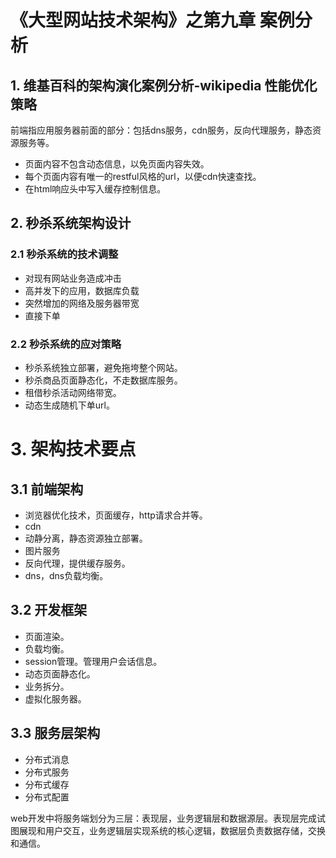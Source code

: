 # 《大型网站技术架构》之第九章 案例分析

## 1. 维基百科的架构演化案例分析-wikipedia 性能优化策略

前端指应用服务器前面的部分：包括dns服务，cdn服务，反向代理服务，静态资源服务等。

- 页面内容不包含动态信息，以免页面内容失效。
- 每个页面内容有唯一的restful风格的url，以便cdn快速查找。
- 在html响应头中写入缓存控制信息。


## 2. 秒杀系统架构设计

### 2.1 秒杀系统的技术调整

- 对现有网站业务造成冲击
- 高并发下的应用，数据库负载
- 突然增加的网络及服务器带宽
- 直接下单

### 2.2 秒杀系统的应对策略

- 秒杀系统独立部署，避免拖垮整个网站。
- 秒杀商品页面静态化，不走数据库服务。
- 租借秒杀活动网络带宽。
- 动态生成随机下单url。

# 3. 架构技术要点

## 3.1 前端架构

- 浏览器优化技术，页面缓存，http请求合并等。
- cdn
- 动静分离，静态资源独立部署。
- 图片服务
- 反向代理，提供缓存服务。
- dns，dns负载均衡。

## 3.2 开发框架

- 页面渲染。
- 负载均衡。
- session管理。管理用户会话信息。
- 动态页面静态化。
- 业务拆分。
- 虚拟化服务器。

## 3.3 服务层架构

- 分布式消息
- 分布式服务
- 分布式缓存
- 分布式配置

web开发中将服务端划分为三层：表现层，业务逻辑层和数据源层。表现层完成试图展现和用户交互，业务逻辑层实现系统的核心逻辑，数据层负责数据存储，交换和通信。

